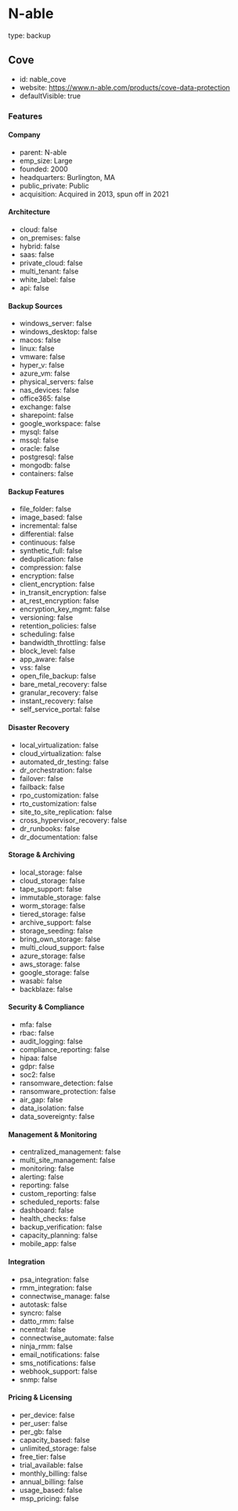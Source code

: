 # N-able

type: backup

## Cove

- id: nable_cove
- website: https://www.n-able.com/products/cove-data-protection
- defaultVisible: true

### Features

#### Company

- parent: N-able
- emp_size: Large
- founded: 2000
- headquarters: Burlington, MA
- public_private: Public
- acquisition: Acquired in 2013, spun off in 2021

#### Architecture

- cloud: false
- on_premises: false
- hybrid: false
- saas: false
- private_cloud: false
- multi_tenant: false
- white_label: false
- api: false

#### Backup Sources

- windows_server: false
- windows_desktop: false
- macos: false
- linux: false
- vmware: false
- hyper_v: false
- azure_vm: false
- physical_servers: false
- nas_devices: false
- office365: false
- exchange: false
- sharepoint: false
- google_workspace: false
- mysql: false
- mssql: false
- oracle: false
- postgresql: false
- mongodb: false
- containers: false

#### Backup Features

- file_folder: false
- image_based: false
- incremental: false
- differential: false
- continuous: false
- synthetic_full: false
- deduplication: false
- compression: false
- encryption: false
- client_encryption: false
- in_transit_encryption: false
- at_rest_encryption: false
- encryption_key_mgmt: false
- versioning: false
- retention_policies: false
- scheduling: false
- bandwidth_throttling: false
- block_level: false
- app_aware: false
- vss: false
- open_file_backup: false
- bare_metal_recovery: false
- granular_recovery: false
- instant_recovery: false
- self_service_portal: false

#### Disaster Recovery

- local_virtualization: false
- cloud_virtualization: false
- automated_dr_testing: false
- dr_orchestration: false
- failover: false
- failback: false
- rpo_customization: false
- rto_customization: false
- site_to_site_replication: false
- cross_hypervisor_recovery: false
- dr_runbooks: false
- dr_documentation: false

#### Storage & Archiving

- local_storage: false
- cloud_storage: false
- tape_support: false
- immutable_storage: false
- worm_storage: false
- tiered_storage: false
- archive_support: false
- storage_seeding: false
- bring_own_storage: false
- multi_cloud_support: false
- azure_storage: false
- aws_storage: false
- google_storage: false
- wasabi: false
- backblaze: false

#### Security & Compliance

- mfa: false
- rbac: false
- audit_logging: false
- compliance_reporting: false
- hipaa: false
- gdpr: false
- soc2: false
- ransomware_detection: false
- ransomware_protection: false
- air_gap: false
- data_isolation: false
- data_sovereignty: false

#### Management & Monitoring

- centralized_management: false
- multi_site_management: false
- monitoring: false
- alerting: false
- reporting: false
- custom_reporting: false
- scheduled_reports: false
- dashboard: false
- health_checks: false
- backup_verification: false
- capacity_planning: false
- mobile_app: false

#### Integration

- psa_integration: false
- rmm_integration: false
- connectwise_manage: false
- autotask: false
- syncro: false
- datto_rmm: false
- ncentral: false
- connectwise_automate: false
- ninja_rmm: false
- email_notifications: false
- sms_notifications: false
- webhook_support: false
- snmp: false

#### Pricing & Licensing

- per_device: false
- per_user: false
- per_gb: false
- capacity_based: false
- unlimited_storage: false
- free_tier: false
- trial_available: false
- monthly_billing: false
- annual_billing: false
- usage_based: false
- msp_pricing: false
